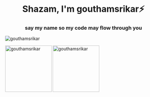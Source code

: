 <h1 align="center">Shazam, I'm gouthamsrikar⚡</h1>
<h3 align="center">say my name so my code may flow through you</h3>

<p align="left"> <img src="https://komarev.com/ghpvc/?username=gouthamsrikar&label=Profile%20views&color=0e75b6&style=flat" alt="gouthamsrikar" /> </p



<p>
  <img align="left" src="https://github-readme-stats.vercel.app/api/top-langs/?username=gouthamsrikar&layout=compact&theme=synthwave" alt="gouthamsrikar"  height="150"/>
  <img align="center" src="https://github-readme-stats.vercel.app/api?username=gouthamsrikar&show_icons=true&theme=synthwave" alt="gouthamsrikar" height="150" />
</p>




